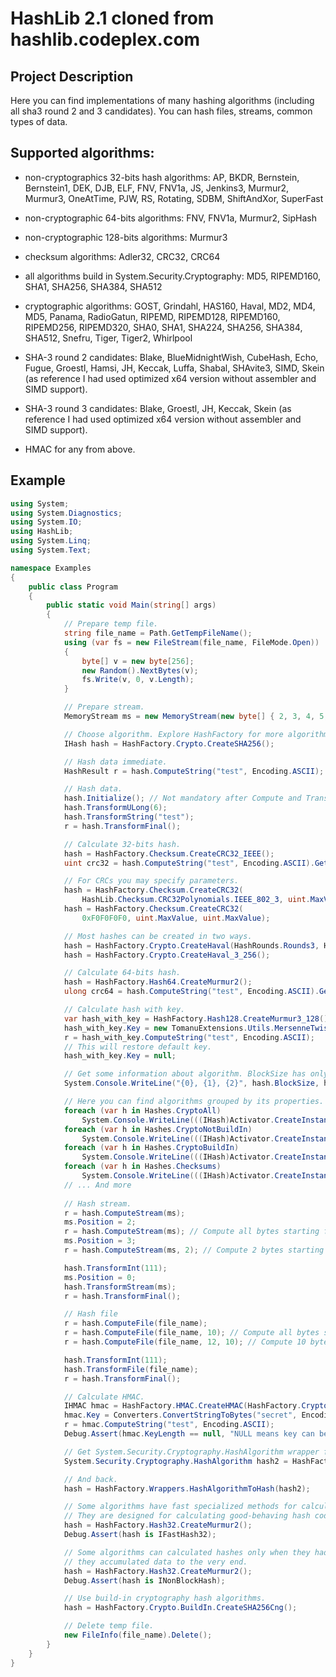 # HashLib 2.1 cloned from hashlib.codeplex.com
## Project Description
Here you can find implementations of many hashing algorithms (including all sha3 round 2 and 3 candidates). You can hash files, streams, common types of data.
## Supported algorithms:

* non-cryptographics 32-bits hash algorithms: AP, BKDR, Bernstein, Bernstein1, DEK, DJB, ELF, FNV, FNV1a, JS, Jenkins3, Murmur2, Murmur3, OneAtTime, PJW, RS, Rotating, SDBM, ShiftAndXor, SuperFast

* non-cryptographic 64-bits algorithms: FNV, FNV1a, Murmur2, SipHash

* non-cryptographic 128-bits algorithms: Murmur3

* checksum algorithms: Adler32, CRC32, CRC64

* all algorithms build in System.Security.Cryptography: MD5, RIPEMD160, SHA1, SHA256, SHA384, SHA512 

* cryptographic algorithms: GOST, Grindahl, HAS160, Haval, MD2, MD4, MD5, Panama, RadioGatun, RIPEMD, RIPEMD128, RIPEMD160, RIPEMD256, RIPEMD320, SHA0, SHA1, SHA224, SHA256, SHA384, SHA512, Snefru, Tiger, Tiger2, Whirlpool

* SHA-3 round 2 candidates: Blake, BlueMidnightWish, CubeHash, Echo, Fugue, Groestl, Hamsi, JH, Keccak, Luffa, Shabal, SHAvite3, SIMD, Skein (as reference I had used optimized x64 version without assembler and SIMD support).

* SHA-3 round 3 candidates: Blake, Groestl, JH, Keccak, Skein (as reference I had used optimized x64 version without assembler and SIMD support).

* HMAC for any from above.

## Example
```c#
using System;
using System.Diagnostics;
using System.IO;
using HashLib;
using System.Linq;
using System.Text;

namespace Examples
{
    public class Program
    {
        public static void Main(string[] args)
        {
            // Prepare temp file.
            string file_name = Path.GetTempFileName();
            using (var fs = new FileStream(file_name, FileMode.Open))
            {
                byte[] v = new byte[256];
                new Random().NextBytes(v);
                fs.Write(v, 0, v.Length);
            }

            // Prepare stream.
            MemoryStream ms = new MemoryStream(new byte[] { 2, 3, 4, 5, 6, 7 });

            // Choose algorithm. Explore HashFactory for more algorithms.
            IHash hash = HashFactory.Crypto.CreateSHA256();

            // Hash data immediate.
            HashResult r = hash.ComputeString("test", Encoding.ASCII);

            // Hash data.
            hash.Initialize(); // Not mandatory after Compute and TransformFinal
            hash.TransformULong(6);
            hash.TransformString("test");
            r = hash.TransformFinal();

            // Calculate 32-bits hash.
            hash = HashFactory.Checksum.CreateCRC32_IEEE();
            uint crc32 = hash.ComputeString("test", Encoding.ASCII).GetUInt();

            // For CRCs you may specify parameters.
            hash = HashFactory.Checksum.CreateCRC32(
                HashLib.Checksum.CRC32Polynomials.IEEE_802_3, uint.MaxValue, uint.MaxValue);
            hash = HashFactory.Checksum.CreateCRC32(
                0xF0F0F0F0, uint.MaxValue, uint.MaxValue);

            // Most hashes can be created in two ways.
            hash = HashFactory.Crypto.CreateHaval(HashRounds.Rounds3, HashSize.HashSize256);
            hash = HashFactory.Crypto.CreateHaval_3_256();

            // Calculate 64-bits hash.
            hash = HashFactory.Hash64.CreateMurmur2();
            ulong crc64 = hash.ComputeString("test", Encoding.ASCII).GetULong();

            // Calculate hash with key.
            var hash_with_key = HashFactory.Hash128.CreateMurmur3_128();
            hash_with_key.Key = new TomanuExtensions.Utils.MersenneTwister().NextBytes(hash_with_key.KeyLength.Value);
            r = hash_with_key.ComputeString("test", Encoding.ASCII);
            // This will restore default key.
            hash_with_key.Key = null;

            // Get some information about algorithm. BlockSize has only informative meaning.
            System.Console.WriteLine("{0}, {1}, {2}", hash.BlockSize, hash.HashSize, hash.Name);

            // Here you can find algorithms grouped by its properties.
            foreach (var h in Hashes.CryptoAll)
                System.Console.WriteLine(((IHash)Activator.CreateInstance(h)).Name);
            foreach (var h in Hashes.CryptoNotBuildIn)
                System.Console.WriteLine(((IHash)Activator.CreateInstance(h)).Name);
            foreach (var h in Hashes.CryptoBuildIn)
                System.Console.WriteLine(((IHash)Activator.CreateInstance(h)).Name);
            foreach (var h in Hashes.Checksums)
                System.Console.WriteLine(((IHash)Activator.CreateInstance(h)).Name);
            // ... And more
            
            // Hash stream.
            r = hash.ComputeStream(ms);
            ms.Position = 2;
            r = hash.ComputeStream(ms); // Compute all bytes starting from 2
            ms.Position = 3;
            r = hash.ComputeStream(ms, 2); // Compute 2 bytes starting from 3

            hash.TransformInt(111);
            ms.Position = 0;
            hash.TransformStream(ms);
            r = hash.TransformFinal();

            // Hash file
            r = hash.ComputeFile(file_name);
            r = hash.ComputeFile(file_name, 10); // Compute all bytes starting from 10
            r = hash.ComputeFile(file_name, 12, 10); // Compute 10 bytes starting from 12.

            hash.TransformInt(111);
            hash.TransformFile(file_name);
            r = hash.TransformFinal();

            // Calculate HMAC.
            IHMAC hmac = HashFactory.HMAC.CreateHMAC(HashFactory.Crypto.CreateSHA256());
            hmac.Key = Converters.ConvertStringToBytes("secret", Encoding.ASCII);
            r = hmac.ComputeString("test", Encoding.ASCII);
            Debug.Assert(hmac.KeyLength == null, "NULL means key can be any length");

            // Get System.Security.Cryptography.HashAlgorithm wrapper for algorithms from this library.
            System.Security.Cryptography.HashAlgorithm hash2 = HashFactory.Wrappers.HashToHashAlgorithm(hash);

            // And back.
            hash = HashFactory.Wrappers.HashAlgorithmToHash(hash2); 

            // Some algorithms have fast specialized methods for calculating hashes for all data types. 
            // They are designed for calculating good-behaving hash codes for hash-tables.
            hash = HashFactory.Hash32.CreateMurmur2();
            Debug.Assert(hash is IFastHash32);

            // Some algorithms can calculated hashes only when they had all needed data, 
            // they accumulated data to the very end.
            hash = HashFactory.Hash32.CreateMurmur2();
            Debug.Assert(hash is INonBlockHash);

            // Use build-in cryptography hash algorithms.
            hash = HashFactory.Crypto.BuildIn.CreateSHA256Cng();

            // Delete temp file.
            new FileInfo(file_name).Delete();
        }
    }
}
```
